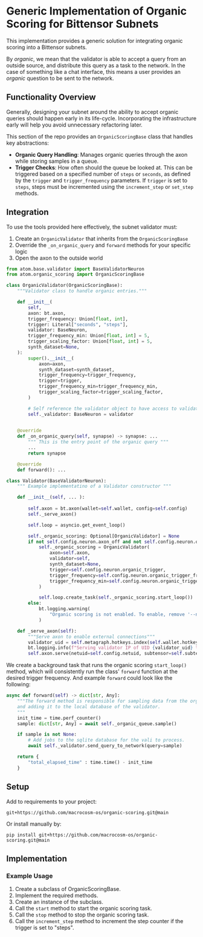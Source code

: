 # Generic Implementation of Organic Scoring for Bittensor Subnets

This implementation provides a generic solution for integrating organic scoring into a Bittensor subnets. 

By *organic*, we mean that the validator is able to accept a query from an outside source, and distribute this query as a task to the network. In the case of something like a chat interface, this means a user provides an *organic* question to be sent to the network. 

## Functionality Overview
Generally, designing your subnet around the ability to accept organic queries should happen early in its life-cycle. Incorporating the infrastructure early will help you avoid unnecessary refactoring later. 

This section of the repo provides an `OrganicScoringBase` class that handles key abstractions:

- **Organic Query Handling**: Manages organic queries through the axon while storing samples in a queue.
- **Trigger Checks**: How often should the queue be looked at. This can be triggered based on a specified number of `steps` or `seconds`,
as defined by the `trigger` and `trigger_frequency` parameters. If `trigger` is set to `steps`,
steps must be incremented using the `increment_step` or `set_step` methods.

## Integration
To use the tools provided here effectively, the subnet validator must: 
1. Create an `OrganicValidator` that inherits from the `OrganicScoringBase`
2. Override the `_on_organic_query` and `forward` methods for your specific logic 
3. Open the axon to the outside world 

```python 
from atom.base.validator import BaseValidatorNeuron
from atom.organic_scoring import OrganicScoringBase

class OrganicValidator(OrganicScoringBase):
    """Validator class to handle organic entries."""

    def __init__(
        self,
        axon: bt.axon,
        trigger_frequency: Union[float, int],
        trigger: Literal["seconds", "steps"],
        validator: BaseNeuron,
        trigger_frequency_min: Union[float, int] = 5,
        trigger_scaling_factor: Union[float, int] = 5,
        synth_dataset=None,
    ):
        super().__init__(
            axon=axon,
            synth_dataset=synth_dataset,
            trigger_frequency=trigger_frequency,
            trigger=trigger,
            trigger_frequency_min=trigger_frequency_min,
            trigger_scaling_factor=trigger_scaling_factor,
        )

        # Self reference the validator object to have access to validator methods.
        self._validator: BaseNeuron = validator

        
    @override
    def _on_organic_query(self, synapse) -> synapse: ...
        """ This is the entry point of the organic query """ 
        ... 
        return synapse 

    @override
    def forward(): ... 

class Validator(BaseValidatorNeuron):
    """ Example implementatino of a Validator constructor """

    def __init__(self, ... ):
        
        self.axon = bt.axon(wallet=self.wallet, config=self.config)
        self._serve_axon()

        self.loop = asyncio.get_event_loop()

        self._organic_scoring: Optional[OrganicValidator] = None
        if not self.config.neuron.axon_off and not self.config.neuron.organic_disabled:
            self._organic_scoring = OrganicValidator(
                axon=self.axon,
                validator=self,
                synth_dataset=None,
                trigger=self.config.neuron.organic_trigger,
                trigger_frequency=self.config.neuron.organic_trigger_frequency,
                trigger_frequency_min=self.config.neuron.organic_trigger_frequency_min,
            )

            self.loop.create_task(self._organic_scoring.start_loop())
        else:
            bt.logging.warning(
                "Organic scoring is not enabled. To enable, remove '--neuron.axon_off' and '--neuron.organic_disabled'"
            )

    def _serve_axon(self):
        """Serve axon to enable external connections"""
        validator_uid = self.metagraph.hotkeys.index(self.wallet.hotkey.ss58_address)
        bt.logging.info(f"Serving validator IP of UID {validator_uid} to chain...")
        self.axon.serve(netuid=self.config.netuid, subtensor=self.subtensor).start()
```

We create a background task that runs the organic scoring `start_loop()` method, which will consistently run the class' `forward` function at the desired trigger frequency. And example `forward` could look like the following: 

```python
async def forward(self) -> dict[str, Any]:
    """The forward method is responsible for sampling data from the organic queue,
    and adding it to the local database of the validator.
    """
    init_time = time.perf_counter()
    sample: dict[str, Any] = await self._organic_queue.sample()

    if sample is not None:
        # Add jobs to the sqlite database for the vali to process.
        await self._validator.send_query_to_network(query=sample)

    return {
        "total_elapsed_time" : time.time() - init_time
    }

```

## Setup

Add to requirements to your project:
```shell
git+https://github.com/macrocosm-os/organic-scoring.git@main
```

Or install manually by:
```shell
pip install git+https://github.com/macrocosm-os/organic-scoring.git@main
```

## Implementation

### Example Usage
1. Create a subclass of OrganicScoringBase.
2. Implement the required methods.
3. Create an instance of the subclass.
4. Call the `start` method to start the organic scoring task.
5. Call the `stop` method to stop the organic scoring task.
6. Call the `increment_step` method to increment the step counter if the trigger is set to "steps".
